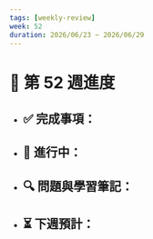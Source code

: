 ```yaml
---
tags: [weekly-review]
week: 52
duration: 2026/06/23 ~ 2026/06/29
---
```


# 📅 第 52 週進度

- ✅ **完成事項：**
  - 

- 🚧 **進行中：**
  - 

- 🔍 **問題與學習筆記：**
  - 

- ⏳ **下週預計：**
  - 
